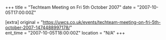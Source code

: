 +++
title = "Techteam Meeting on Fri 5th October 2007"
date = "2007-10-05T17:00:00Z"

[extra]
original = "https://uwcs.co.uk/events/techteam-meeting-on-fri-5th-october-2007-1474488997178/"    
ent_time = "2007-10-05T18:00:00Z"
location = "N/A"
+++




